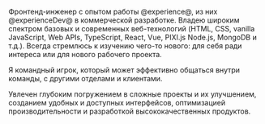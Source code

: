 Фронтенд-инженер с опытом работы @experience@, из них @experienceDev@ в коммерческой разработке. Владею широким спектром базовых и современных веб-технологий (HTML, CSS, vanilla JavaScript, Web APIs, TypeScript, React, Vue, PIXI.js Node.js, MongoDB и т.д.). Всегда стремлюсь к изучению чего-то нового: для себя ради интереса или для нового рабочего проекта.

Я командный игрок, который может эффективно общаться внутри команды, с другими отделами и клиентами.

Увлечен глубоким погружением в сложные проекты и их улучшением, созданием удобных и доступных интерфейсов, оптимизацией производительности и разработкой высококачественных продуктов.
